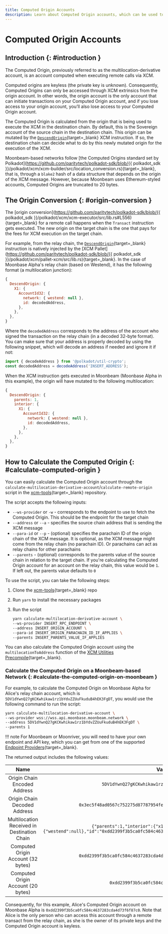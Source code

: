 ```yaml
---
title: Computed Origin Accounts
description: Learn about Computed Origin accounts, which can be used to execute remote cross-chain calls through a simple transaction, and how to calculate these accounts.
---
```


# Computed Origin Accounts

## Introduction {: #introduction }

The Computed Origin, previously referred to as the multilocation-derivative account, is an account computed when executing remote calls via XCM.

Computed origins are keyless (the private key is unknown). Consequently, Computed Origins can only be accessed through XCM extrinsics from the origin account. In other words, the origin account is the only account that can initiate transactions on your Computed Origin account, and if you lose access to your origin account, you’ll also lose access to your Computed Origin account.

The Computed Origin is calculated from the origin that is being used to execute the XCM in the destination chain. By default, this is the Sovereign account of the source chain in the destination chain. This origin can be mutated by the [`DescendOrigin`](/builders/interoperability/xcm/core-concepts/instructions#descend-origin){target=_blank} XCM instruction. If so, the destination chain can decide what to do by this newly mutated origin for the execution of the XCM.

Moonbeam-based networks follow [the Computed Origins standard set by Polkadot](https://github.com/paritytech/polkadot-sdk/blob/{{ polkadot_sdk }}/polkadot/xcm/xcm-builder/src/location_conversion.rs){target=_blank}, that is, through a `blake2` hash of a data structure that depends on the origin of the XCM message. However, because Moonbeam uses Ethereum-styled accounts, Computed Origins are truncated to 20 bytes.

## The Origin Conversion {: #origin-conversion }

The [origin conversion](https://github.com/paritytech/polkadot-sdk/blob/{{ polkadot_sdk }}/polkadot/xcm/xcm-executor/src/lib.rs#L556){target=_blank} for a remote call happens when the `Transact` instruction gets executed. The new origin on the target chain is the one that pays for the fees for XCM execution on the target chain.

For example, from the relay chain, the [`DescendOrigin`](/builders/interoperability/xcm/core-concepts/instructions#descend-origin){target=_blank} instruction is natively injected by the [XCM Pallet](https://github.com/paritytech/polkadot-sdk/blob/{{ polkadot_sdk }}/polkadot/xcm/pallet-xcm/src/lib.rs){target=_blank}. In the case of Moonbase Alpha's relay chain (based on Westend), it has the following format (a multilocation junction):

```js
{
  DescendOrigin: {
    X1: {
      AccountId32: {
        network: { westend: null },
        id: decodedAddress,
      },
    },
  },
}
```

Where the `decodedAddress` corresponds to the address of the account who signed the transaction on the relay chain (in a decoded 32-byte format). You can make sure that your address is properly decoded by using the following snippet, which will decode an address if needed and ignore it if not:

```js
import { decodeAddress } from '@polkadot/util-crypto';
const decodedAddress = decodeAddress('INSERT_ADDRESS');
```

When the XCM instruction gets executed in Moonbeam (Moonbase Alpha in this example), the origin will have mutated to the following multilocation:

```js
{
  DescendOrigin: {
    parents: 1,
    interior: {
      X1: {
        AccountId32: {
          network: { westend: null },
          id: decodedAddress,
        },
      },
    },
  },
}
```

## How to Calculate the Computed Origin {: #calculate-computed-origin }

You can easily calculate the Computed Origin account through the `calculate-multilocation-derivative-account`/`calculate-remote-origin` script in the [xcm-tools](https://github.com/Moonsong-Labs/xcm-tools){target=_blank} repository.

The script accepts the following inputs:

- `--ws-provider` or `-w` - corresponds to the endpoint to use to fetch the Computed Origin. This should be the endpoint for the target chain
- `--address` or `--a` - specifies the source chain address that is sending the XCM message
- `--para-id` or `--p` - (optional) specifies the parachain ID of the origin chain of the XCM message. It is optional, as the XCM message might come from the relay chain (no parachain ID). Or parachains can act as relay chains for other parachains
- `--parents` - (optional) corresponds to the parents value of the source chain in relation to the target chain. If you're calculating the Computed Origin account for an account on the relay chain, this value would be `1`. If left out, the parents value defaults to `0`

To use the script, you can take the following steps:

1. Clone the [xcm-tools](https://github.com/Moonsong-Labs/xcm-tools){target=_blank} repo
2. Run `yarn` to install the necessary packages
3. Run the script

    ```bash
    yarn calculate-multilocation-derivative-account \
    --ws-provider INSERT_RPC_ENDPOINT \
    --address INSERT_ORIGIN_ACCOUNT \
    --para-id INSERT_ORIGIN_PARACHAIN_ID_IF_APPLIES \
    --parents INSERT_PARENTS_VALUE_IF_APPLIES
    ```

You can also calculate the Computed Origin account using the `multilocationToAddress` function of the [XCM Utilities Precompile](/builders/interoperability/xcm/xcm-utils/){target=_blank}.

### Calculate the Computed Origin on a Moonbeam-based Network {: #calculate-the-computed-origin-on-moonbeam }

For example, to calculate the Computed Origin on Moonbase Alpha for Alice's relay chain account, which is `5DV1dYwnQ27gKCKwhikaw1rz1bYdvZZUuFkuduB4hEK3FgDT`, you would use the following command to run the script:

```bash
yarn calculate-multilocation-derivative-account \
--ws-provider wss://wss.api.moonbase.moonbeam.network \
--address 5DV1dYwnQ27gKCKwhikaw1rz1bYdvZZUuFkuduB4hEK3FgDT \
--parents 1
```

!!! note
    For Moonbeam or Moonriver, you will need to have your own endpoint and API key, which you can get from one of the supported [Endpoint Providers](/builders/get-started/endpoints/){target=_blank}.

The returned output includes the following values:

|                    Name                     |                                                                           Value                                                                           |
|:-------------------------------------------:|:---------------------------------------------------------------------------------------------------------------------------------------------------------:|
|        Origin Chain Encoded Address         |                                                    `5DV1dYwnQ27gKCKwhikaw1rz1bYdvZZUuFkuduB4hEK3FgDT`                                                     |
|        Origin Chain Decoded Address         |                                           `0x3ec5f48ad0567c752275d87787954fef72f557b8bfa5eefc88665fa0beb89a56`                                            |
| Multilocation Received in Destination Chain | `{"parents":1,"interior":{"x1":{"accountId32":{"network": {"westend":null},"id":"0xdd2399f3b5ca0fc584c4637283cda4d73f6f87c0afb2e78fdbbbf4ce26c2556c"}}}}` |
|     Computed Origin Account (32 bytes)      |                                           `0xdd2399f3b5ca0fc584c4637283cda4d73f6f87c0afb2e78fdbbbf4ce26c2556c`                                            |
|     Computed Origin Account (20 bytes)      |                                                       `0xdd2399f3b5ca0fc584c4637283cda4d73f6f87c0`                                                        |

Consequently, for this example, Alice's Computed Origin account on Moonbase Alpha is `0xdd2399f3b5ca0fc584c4637283cda4d73f6f87c0`. Note that Alice is the only person who can access this account through a remote transact from the relay chain, as she is the owner of its private keys and the Computed Origin account is keyless.
